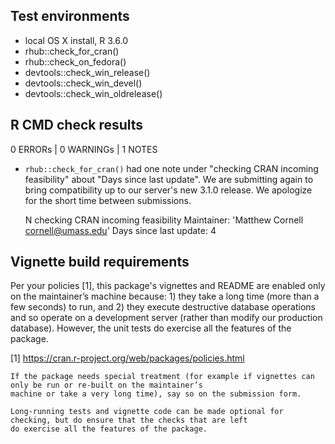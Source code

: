 ## Test environments
- local OS X install, R 3.6.0
- rhub::check_for_cran()
- rhub::check_on_fedora()
- devtools::check_win_release()
- devtools::check_win_devel()
- devtools::check_win_oldrelease()


## R CMD check results
0 ERRORs | 0 WARNINGs | 1 NOTES

- `rhub::check_for_cran()` had one note under "checking CRAN incoming feasibility" about "Days since last update". We are submitting again to bring compatibility up to our server's new 3.1.0 release. We apologize for the short time between submissions.


    N  checking CRAN incoming feasibility
       Maintainer: 'Matthew Cornell <cornell@umass.edu>'
       Days since last update: 4


## Vignette build requirements
Per your policies [1], this package's vignettes and README are enabled only on the maintainer’s machine because: 1) they
take a long time (more than a few seconds) to run, and 2) they execute destructive database operations and so operate on
a development server (rather than modify our production database). However, the unit tests do exercise all the features
of the package.

[1] https://cran.r-project.org/web/packages/policies.html

    If the package needs special treatment (for example if vignettes can only be run or re-built on the maintainer’s
    machine or take a very long time), say so on the submission form.

    Long-running tests and vignette code can be made optional for checking, but do ensure that the checks that are left
    do exercise all the features of the package.

